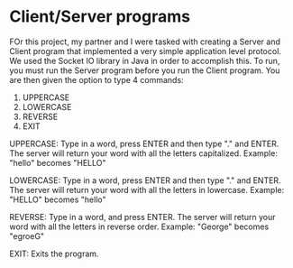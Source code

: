 # Client/Server programs
FOr this project, my partner and I were tasked with creating a Server and Client program that implemented a very simple application level protocol. We used the Socket IO library in Java in order to accomplish this.
To run, you must run the Server program before you run the Client program.
You are then given the option to type 4 commands:
1. UPPERCASE
2. LOWERCASE
3. REVERSE
4. EXIT

UPPERCASE: Type in a word, press ENTER and then type "." and ENTER. The server will return your word with all the letters capitalized.
Example: "hello" becomes "HELLO"

LOWERCASE: Type in a word, press ENTER and then type "." and ENTER. The server will return your word with all the letters in lowercase.
Example: "HELLO" becomes "hello"

REVERSE: Type in a word, and press ENTER. The server will return your word with all the letters in reverse order.
Example: "George" becomes "egroeG"

EXIT: Exits the program.
